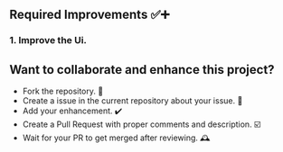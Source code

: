 
## Required Improvements ✅➕
<h3><b>1. Improve the Ui. </b><h3>

## Want to collaborate and enhance this project?
- Fork the repository. 🍴
- Create a issue in the current repository about your issue. 💭
- Add your enhancement. ✔️
- Create a Pull Request with proper comments and description. ☑️
- Wait for your PR to get merged after reviewing. 🕰️
